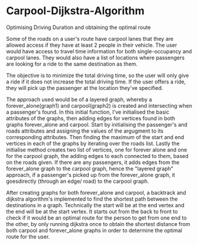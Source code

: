 # Carpool-Dijkstra-Algorithm
Optimising Driving Duration and obtaining the optimal route

Some of the roads on a user's route have carpool lanes that they are allowed access if they have at least 2 people in their vehicle. The user would have access to travel time information for both single-occupancy and carpool lanes. They would also have a list of locations where passengers are looking for a ride to the same destination as them.

The objective is to minimize the total driving time, so the user will only give a ride if it does not increase the total driving time. If the user offers a ride, they will pick up the passenger at the location they've specified.

The approach used would be of a layered graph, whereby a forever_alone(graph1) and carpool(graph2) is created and intersecting when a passenger's found. In this initial function, I've initialised the basic attributes of the graphs, then adding edges for vertices found in both graphs forever_alone and carpool. Start by initialising the passenger's and roads attributes and assigning the values of the argugment to its corresponding attributes. Then finding the maximum of the start and end vertices in each of the graphs by iterating over the roads list. Lastly the initialise method creates two list of vertices, one for forever alone and one for the carpool graph, the adding edges to each connected to them, based on the roads given. If there are any passengers, it adds edges from the forever_alone graph to the carpool graph, hence the "layered graph" approach, if a passenger's picked up from the forever_alone graph, it goesdirectly (through an edge/ road) to the carpool graph. 

After creating graphs for both forever_alone and carpool, a backtrack and dijkstra algorithm's implemented to find the shortest path between the destinations in a graph. Technically the start will be at the end vertex and the end will be at the start vertex. It starts out from the back to front to check if it would be an optimal route for the person to get from one end to the other, by only running dijkstra once to obtain the shortest distance from both carpool and forever_alone graphs in order to determine the optimal route for the user.
